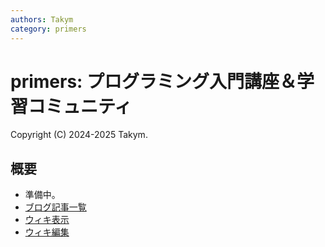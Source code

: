```yaml
---
authors: Takym
category: primers
---
```

# primers: プログラミング入門講座＆学習コミュニティ
Copyright (C) 2024-2025 Takym.

## 概要
* 準備中。<!-- TODO: ここに説明文を書く。 -->
* [ブログ記事一覧](./posts.md)
* [ウィキ表示](https://takym.github.io/wiki/primers)
* [ウィキ編集](https://github.com/Takym/primers/wiki)
